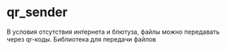 # qr_sender
В условия отсутствия интернета и блютуза, файлы можно передавать через qr-коды. Библиотека для передачи файлов
